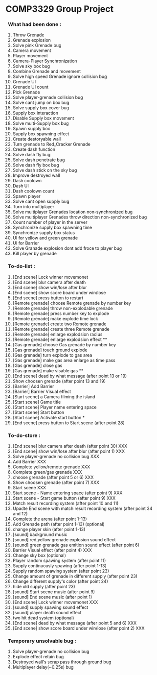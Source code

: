 # COMP3329 Group Project
### &nbsp;&nbsp;What had been done :
1. Throw Grenade 
2. Grenade explosion
3. Solve pink Grenade bug
4. Camera movement
5. Player movement
6. Camera-Player Synchronization
7. Solve sky box bug 
8. Combine Grenade and movement
9. Solve high speed Grenade ignore collision bug
10. Grenade UI
11. Grenade UI count
12. Pick Grenade
13. Solve player-grenade collision bug
14. Solve cant jump on box bug
15. Solve supply box cover bug 
16. Supply box interaction
17. Disable Supply box movement
18. Solve multi-Supply box bug
19. Spawn supply box
20. Supply box spawning effect
21. Create destoryable wall
22. Turn grenade to Red_Cracker Grenade
23. Create dash function
24. Solve dash fly bug
25. Solve dash penetrate bug
26. Solve dash fly box bug
27. Solve dash stick on the sky bug
28. Improve destroyed wall
29. Dash coolown
30. Dash UI
31. Dash coolown count
32. Spawn player
33. Solve cant open supply bug
34. Turn into multiplayer
35. Solve multiplayer Grenades location non-synchronized bug 
36. Solve multiplayer Grenades throw direction non-synchronized bug 
37. Count number of player in the server 
38. Synchronize supply box spawning time
39. Synchronize supply box status
40. UI for yellow and green grenade
41. UI for Barrier
42. Solve Granade explosion dont add froce to player bug
43. Kill player by grenade

### &nbsp;&nbsp;To-do-list :
1. [End scene] Lock winner movemonet 
2. [End scene] blur camera after death 
3. [End scene] show win/lose after blur 
4. [End scene] show score board under win/lose 
5. [End scene] press button to restart 
6. [Remote grenade] choose Remote grenade by number key
7. [Remote grenade] throw non-explodable grenade
8. [Remote grenade] press number key to explode
9. [Remote grenade] make explode time lock
10. [Remote grenade] create two Remote grenade
11. [Remote grenade] create three Remote grenade
12. [Remote grenade] enlarge explodsion radius
13. [Remote grenade] enlarge explodsion effect **
14. [Gas grenade] choose Gas grenade by number key
15. [Gas grenade] touch ground explode
16. [Gas grenade] turn explode to gas area
17. [Gas grenade] make gas area enlarge as time pass
18. [Gas grenade] close gas
19. [Gas grenade] make visable gas **
20. [End scene] dead by what message (after point 13 or 19)
21. Show choosen grenade (after point 13 and 19)
22. [Barrier] Add Barrier 
23. [Barrier] Barrier Visual effect
24. [Start scene] a Camera filming the island 
25. [Start scene] Game title
26. [Start scene] Player name entering space 
27. [Start scene] Start button 
28. [Start scene] Activate start button * 
29. [End scene] press button to Start scene (after point 28)

### &nbsp;&nbsp;To-do-store :
1. [End scene] blur camera after death (after point 30) XXX
2. [End scene] show win/lose after blur (after point 1) XXX
3. Solve player-grenade no collision bug XXX
4. Add Barrier XXX
5. Complete yellow/remote grenade XXX
6. Complete green/gas grenade XXX
7. choose grenade (after point 5 or 6) XXX
8. Show choosen grenade (after point 7) XXX
9. Start scene XXX
10. Start scene - Name entering space (after point 9) XXX
11. Start scene - Start game button (after point 9) XXX
12. Match result recording system (after point 10 and 11)
13. Upadte End scene with match result recording system (after point 34 and 12)
14. Complete the arena (after point 1-13)
15. Add Grenade path (after point 1-13) (optional)
16. change player skin (after point 1-13)
17. [sound] background music
18. [sound] red,yellow grenade explosion sound effect
19. [sound] green grenade gas emition sound effect (after point 6)
20. Barrier Visual effect (after point 4) XXX
21. Change sky box (optional)
22. Player random spawing system (after point 11)
23. Supply continuously spawing (after point 1-13)
24. Supply random spawing system (after point 23)  
25. Change amount of grenade in different supply (after point 23) 
26. Change different supply's color (after point 24)
27. hide old supply (after point 23)
28. [sound] Start scene music (after point 9)
29. [sound] End scene music (after point 1)
30. [End scene] Lock winner movemonet XXX
31. [sound] supply spawing sound effect 
32. [sound] player death sound effect
33. two hit dead system (optional)
33. [End scene] dead by what message (after point 5 and 6) XXX
34. [End scene] show score board under win/lose (after point 2) XXX

### &nbsp;&nbsp;Temporary unsolvable bug :
1. Solve player-grenade no collision bug
2. Explode effect retain bug
3. Destroyed wall's scrap pass through ground bug 
4. Multiplayer delay(~0.25s) bug
